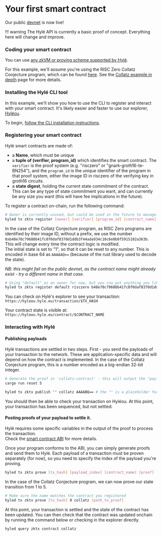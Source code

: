 # Your first smart contract

Our public [devnet](connect-to-devnet.md) is now live!

!!! warning
The Hylé API is currently a basic proof of concept. Everything here will change and improve.

### Coding your smart contract

You can use [any zkVM or proving scheme supported by Hylé](../../roadmap/supported-proving-schemes.md).

For this example, we'll assume you're using the RISC Zero Collatz Conjecture program, which can be found [here](https://github.com/Hyle-org/collatz-conjecture). See the [Collatz example in depth](../examples/collatz-example-in-depth.md) page for more details.

<!--TODO: specify transaction format, ABI, etc.-->

### Installing the Hylé CLI tool

In this example, we'll show you how to use the CLI to register and interact with your smart contract.
It's likely easier and faster to use our explorer, [Hyléou](https://hyleou.hyle.eu).

To begin, [follow the CLI installation instructions](hyled-install-instructions.md).

### Registering your smart contract

Hylé smart contracts are made of:

- a **Name**, which must be unique
- a **tuple of (verifier, program_id)** which identifies the smart contract. The `verifier` is the proof system (e.g. "risczero" or "gnark-groth16-te-BN254"), and the `program_id` is the unique identifier of the program in that proof system, either the image ID in risczero of the verifying key in groth16 circuits.
- a **state digest**, holding the current state commitment of the contract. This can be any type of state commitment you want, and can currently be any size you want (this will have fee implications in the future).

To register a contract on-chain, run the following command:

```bash
# Owner is currently unused, but could be used in the future to manage contract permissions
hyled tx zktx register [owner] [verifier] [program_id] [contract_name] [state_digest]
```

In the case of the Collatz Conjecture program, as RISC Zero programs are identified by their image ID, without a prefix, we use the number `0xb48e70c79688b41fc8f0daf8370d1ddb3f44ada934c10c6e0b0f5915102a363b`. This will change every time the contract logic is modified.  
The initial state is set to "1", so that it can be reset to any number. This is encoded in base 64 as `AAAAAQ==` (because of the rust library used to decode the state).

_NB: this might fail on the public devnet, as the contract name might already exist - try a different name in that case._

```bash
# Using "default" as an owner for now, but you cna put anything you like
hyled tx zktx register default risczero b48e70c79688b41fc8f0daf8370d1ddb3f44ada934c10c6e0b0f5915102a363b collatz AAAAAQ==
```

You can check on Hylé's explorer to see your transaction:  
`https://hyleou.hyle.eu/transaction/$TX_HASH`

Your contract state is visible at:  
`https://hyleou.hyle.eu/contract/$CONTRACT_NAME`

### Interacting with Hylé

#### Publishing payloads

Hylé transactions are settled in two steps. First - you send the payloads of your transaction to the network. These are application-specific data and will depend on how the contract is implemented. In the case of the Collatz Conjecture program, this is a number encoded as a big-endian 32-bit integer.

```bash
# Generate the proof in 'collatz-contract' - this will output the "payload hash" you must use.
cargo run reset 5

hyled tx zktx publish "" collatz AAAABQ== # the "" is a placeholder for identity - Collatz doesn't handle identity so this is empty.
```

You should then be able to check your transaction on Hyléou.
At this point, your transaction has been sequenced, but not settled.

#### Posting proofs of your payload to settle it.

Hylé requires some specific variables in the output of the proof to process the transaction.  
Check the [smart contract ABI](../general-doc/smart-contract-abi.md) for more details.

Once your program conforms to the ABI, you can simply generate proofs and send them to Hylé.
Each payload of a transaction must be proven separately (for now), so you need to specify the index of the payload you're proving.

```bash
hyled tx zktx prove [tx_hash] [payload_index] [contract_name] [proof]
```

In the case of the Collatz Conjecture program, we can now prove our state transition from 1 to 5.

```bash
# Make sure the name matches the contract you registered
hyled tx zktx prove [tx_hash] 0 collatz [path_to_proof]
```

At this point, your transaction is settled and the state of the contract has been updated.
You can then check that the contract was updated onchain by running the command below or checking in the explorer directly.

```bash
hyled query zktx contract collatz
```
